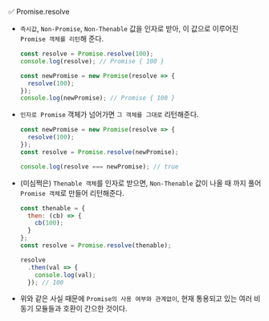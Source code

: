 ✅ Promise.resolve
* `즉시값`, `Non-Promise`, `Non-Thenable` 값을 인자로 받아, 이 값으로 이루어진 `Promise 객체를 리턴`해 준다.
  ```javascript
  const resolve = Promise.resolve(100);
  console.log(resolve); // Promise { 100 }

  const newPromise = new Promise(resolve => {
    resolve(100);
  });
  console.log(newPromise); // Promise { 100 }
  ```
* `인자로 Promise` 객체가 넘어가면 `그 객체를 그대로` 리턴해준다.
  ```javascript
  const newPromise = new Promise(resolve => {
    resolve(100);
  });
  const resolve = Promise.resolve(newPromise);

  console.log(resolve === newPromise); // true
  ```
* (미심쩍은) `Thenable 객체`를 인자로 받으면, `Non-Thenable` 값이 나올 때 까지 풀어 `Promise 객체`로 만들어 리턴해준다.
  ```javascript
  const thenable = {
    then: (cb) => {
      cb(100);
    }
  };
  const resolve = Promise.resolve(thenable);

  resolve
    .then(val => {
      console.log(val);
    }); // 100
  ```
* 위와 같은 사실 때문에 `Promise의 사용 여부와 관계없이`, 현재 통용되고 있는 여러 비동기 모듈들과 호환이 간으한 것이다.